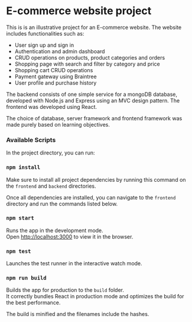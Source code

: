 # E-commerce website project

This is is an illustrative project for an E-commerce website. The website includes functionalities such as:

* User sign up and sign in
* Authentication and admin dashboard
* CRUD operations on products, product categories and orders
* Shopping page with search and filter by category and price
* Shopping cart CRUD operations
* Payment gateway using Braintree
* User profile and purchase history

The backend consists of one simple service for a mongoDB database, developed with Node.js and Express using an MVC design pattern. The frontend was developed using React.

The choice of database, server framework and frontend framework was made purely based on learning objectives.

### Available Scripts

In the project directory, you can run:

### `npm install`
Make sure to install all project dependencies by running this command on the `frontend` and `backend` directories.

Once all dependencies are installed, you can navigate to the `frontend` directory and run the commands listed below.

### `npm start`

Runs the app in the development mode.<br>
Open [http://localhost:3000](http://localhost:3000) to view it in the browser.

### `npm test`

Launches the test runner in the interactive watch mode.

### `npm run build`

Builds the app for production to the `build` folder.<br>
It correctly bundles React in production mode and optimizes the build for the best performance.

The build is minified and the filenames include the hashes.




